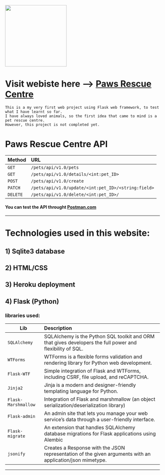 
<img src="https://pawshumane.org/wp-content/uploads/2018/03/PawsLogo2ColorNoTagPMS633-1.png" width=200>


# Visit webiste here --> [Paws Rescue Centre](https://guarded-ridge-45162.herokuapp.com/)


```
This is a my very first web project using Flask web framework, to test what I have learnt so far.
I have always loved animals, so the first idea that came to mind is a pet rescue centre.
However, this project is not completed yet.
```
# Paws Rescue Centre API

| Method                  | URL
| ------------------------- |:------------------- |
| `GET` | `/pets/api/v1.0/pets` |
| `GET` | `/pets/api/v1.0/details/<int:pet_ID>` |
| `POST` | `/pets/api/v1.0/create` |
| `PATCH` | `/pets/api/v1.0/update/<int:pet_ID>/<string:field>` |
| `DELETE` | `/pets/api/v1.0/delete/<int:pet_ID>/` |

#### You can test the API throught [Postman.com](https://www.postman.com/)
--------
# Technologies used in this website:

## 1) Sqlite3 database 

## 2) HTML/CSS

## 3) Heroku deployment

## 4) Flask (Python)

### libraries used:
 

| Lib                  | Description
| ------------------------- |:-------------------
| `SQLAlchemy` | SQLAlchemy is the Python SQL toolkit and ORM that gives developers the full power and flexibility of SQL. |
| `WTForms` | WTForms is a flexible forms validation and rendering library for Python web development.|
| `Flask-WTF` | Simple integration of Flask and WTForms, including CSRF, file upload, and reCAPTCHA.
| `Jinja2` | Jinja is a modern and designer-friendly templating language for Python. |
| `Flask-Marshmallow` | Integration of Flask and marshmallow (an object serialization/deserialization library)
| `Flask-admin` | An admin site that lets you manage your web service’s data through a user-friendly interface.
| `Flask-migrate` | An extension that handles SQLAlchemy database migrations for Flask applications using Alembic
| `jsonify` | Creates a Response with the JSON representation of the given arguments with an application/json mimetype.


------------




